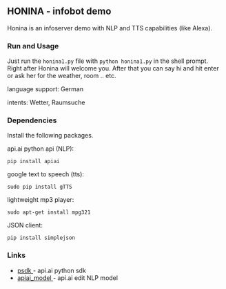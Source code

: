 ## HONINA - infobot demo
Honina is an infoserver demo with NLP and TTS capabilities (like Alexa).

### Run and Usage
Just run the ```honina1.py``` file with ```python honina1.py``` in the shell prompt. Right after Honina will welcome you. After that you can say hi and hit enter or ask her for the weather, room .. etc. 

language support: German

intents: Wetter, Raumsuche

### Dependencies
Install the following packages.

api.ai python api (NLP):
```
pip install apiai
```
google text to speech (tts):
```
sudo pip install gTTS
```
lightweight mp3 player:
```
sudo apt-get install mpg321
```
JSON client:
```
pip install simplejson
```

### Links
* [psdk ](https://github.com/api-ai/api-ai-python) - api.ai python sdk
* [apiai_model ](https://console.api.ai/) - api.ai edit NLP model
